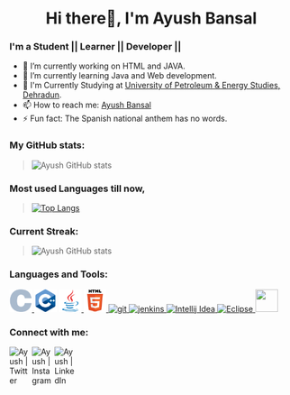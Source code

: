 <h1 align="center"> Hi there👋, I'm Ayush Bansal</h1>

### I'm a Student || Learner || Developer || 

- 🔭 I’m currently working on HTML and JAVA.
- 🌱 I’m currently learning Java and Web development.
- 👯 I'm Currently Studying at [University of Petroleum & Energy Studies, Dehradun](https://www.upes.ac.in).<br>
- 📫 How to reach me: [Ayush Bansal](https://www.linkedin.com/in/ayush-bansal-1661b8190/)
- ⚡ Fun fact: The Spanish national anthem has no words.


<h3 align="left"> My GitHub stats: </h3>

>![Ayush GitHub stats](https://github-readme-stats.vercel.app/api?username=ayush0418&theme=midnight-purple&show_icons=true) 


<h3 align="left">Most used Languages till now, </h3>

>[![Top Langs](https://github-readme-stats.vercel.app/api/top-langs/?username=ayush0418&theme=midnight-purple&layout=compact)](https://github.com/ayush0418/github-readme-stats)


<h3 align="left">Current Streak:</h3>

>![Ayush GitHub stats](https://github-readme-streak-stats.herokuapp.com/?user=ayush0418&theme=midnight-purple&show_icons=true) 



<h3 align="left">Languages and Tools:</h3>
<p align="left"> 
  
  <a href="https://www.cprogramming.com/" target="_blank"> <img src="https://raw.githubusercontent.com/devicons/devicon/master/icons/c/c-original.svg" alt="c" width="40" height="40"/> </a> 
  <a href="https://www.w3schools.com/cpp/" target="_blank"> <img src="https://raw.githubusercontent.com/devicons/devicon/master/icons/cplusplus/cplusplus-original.svg" alt="cplusplus" width="40" height="40"/></a> 
  <a href="https://www.java.com" target="_blank"> <img src="https://raw.githubusercontent.com/devicons/devicon/master/icons/java/java-original.svg" alt="java" width="40" height="40"/> </a> 
  <a href="https://www.w3.org/html/" target="_blank"> <img src="https://raw.githubusercontent.com/devicons/devicon/master/icons/html5/html5-original-wordmark.svg" alt="html5" width="40" height="40"/> </a> 
  <a href="https://git-scm.com/" target="_blank"> <img src="https://www.vectorlogo.zone/logos/git-scm/git-scm-icon.svg" alt="git" width="40" height="40"/> </a> 
  <a href="https://www.jenkins.io" target="_blank"> <img src="https://www.vectorlogo.zone/logos/jenkins/jenkins-icon.svg" alt="jenkins" width="40" height="40"/> </a>
  <a href="https://www.jetbrains.com/idea/" target="_blank"> <img src="https://upload.wikimedia.org/wikipedia/commons/d/d5/IntelliJ_IDEA_Logo.svg" alt="Intellij Idea" width="40" height="40"/> </a>
 <a href=  "https://www.eclipse.org/eclipseide/" target="_blank"> <img src="https://encrypted-tbn0.gstatic.com/images?q=tbn:ANd9GcS30z0YWy3BwF2Qr67iVmiNYRkKNftKe9wVWA&usqp=CAU" alt="Eclipse" width="40" height="40"/> </a> 
 <a href="https://code.visualstudio.com/" target="_blank"> <img src="https://encrypted-tbn0.gstatic.com/images?q=tbn:ANd9GcQZkOMm2c1AdVpZwlAZNGmReYtcAlD6bCgloA&usqp=CAU" width="40" height="40"/> </a>
 </p>
 
<h3 align="left">Connect with me:</h3>

><a href="https://twitter.com/Ayush0418" target="_blank">
<img align="left" alt="Ayush | Twitter" width="40px" src="https://i.ibb.co/vZ4Bb2T/iconfinder-twitter-square-social-media-764945.png"/></a>

<a href="https://www.instagram.com/ayush_0418/" target="_blank">
<img align="left" alt="Ayush | Instagram" width="40px" src="https://www.flaticon.com/svg/vstatic/svg/2111/2111463.svg?token=exp=1613897691~hmac=75dcedfed6728f88a6aa481b1a39c78c"/></a>

<a href="https://www.linkedin.com/in/ayush-bansal-1661b8190/" target="_blank">
<img align="left"  alt="Ayush | LinkedIn" width="40px" src="https://www.flaticon.com/svg/vstatic/svg/174/174857.svg?token=exp=1613897742~hmac=c065d086422539e0319e69bb7d493233"/></a>
 




<!--
**ayush0418/ayush0418** is a ✨ _special_ ✨ repository because its `README.md` (this file) appears on your GitHub profile.

Here are some ideas to get you started:

- 🔭 I’m currently working on ...
- 🌱 I’m currently learning Java and Web development
- 👯 I’m looking to collaborate on ...
- 🤔 I’m looking for help with ...
- 💬 Ask me about ...
- 📫 How to reach me: ...
- 😄 Pronouns: ...
- ⚡ Fun fact: The Spanish national anthem has no words
-->
